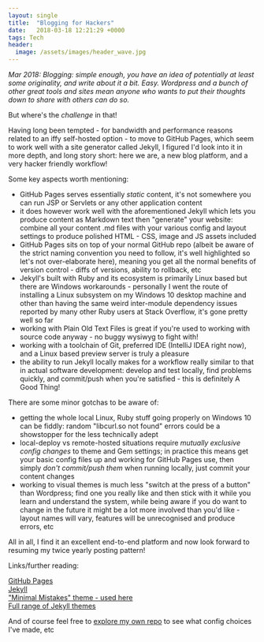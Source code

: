 ```yaml
---
layout: single
title:  "Blogging for Hackers"
date:   2018-03-18 12:21:29 +0000
tags: Tech
header:
  image: /assets/images/header_wave.jpg
---
```

_Mar 2018: Blogging: simple enough, you have an idea of potentially at least _some_ originality, and write about it a 
bit. Easy. Wordpress and a bunch of other great tools and sites mean anyone who wants to put their thoughts down to 
share with others can do so._

But where's the *challenge* in that!

Having long been tempted - for bandwidth and performance reasons related to an iffy self-hosted option - to move to 
GitHub Pages, which seem to work well with a site generator called Jekyll, I figured I'd look into it in more depth, 
and long story short: here we are, a new blog platform, and a very hacker friendly workflow!

Some key aspects worth mentioning:
- GitHub Pages serves essentially *static* content, it's not somewhere you can run JSP or Servlets or any other application content
- it does however work well with the aforementioned Jekyll which lets you produce content as Markdown text then "generate" your website: combine all your content .md files with your various config and layout settings to produce polished HTML - CSS, image and JS assets included
- GitHub Pages sits on top of your normal GitHub repo (albeit be aware of the strict naming convention you need to follow, it's well highlighted so let's not over-elaborate here), meaning you get all the normal benefits of version control - diffs of versions, ability to rollback, etc
- Jekyll's built with Ruby and its ecosystem is primarily Linux based but there are Windows workarounds - personally I went the route of installing a Linux subsystem on my Windows 10 desktop machine and other than having the same weird inter-module dependency issues reported by many other Ruby users at Stack Overflow, it's gone pretty well so far
- working with Plain Old Text Files is great if you're used to working with source code anyway - no buggy wysiwyg to fight with!
- working with a toolchain of Git, preferred IDE (IntelliJ IDEA right now), and a Linux based preview server is truly a pleasure
- the ability to run Jekyll locally makes for a workflow really similar to that in actual software development: develop and test locally, find problems quickly, and commit/push when you're satisfied - this is definitely A Good Thing!   

There are some minor gotchas to be aware of:
- getting the whole local Linux, Ruby stuff going properly on Windows 10 can be fiddly: random "libcurl.so not found" errors could be a showstopper for the less technically adept 
- local-deploy vs remote-hosted situations require _mutually exclusive config changes_ to theme and Gem settings; in practice this means get your basic config files up and working for GitHub Pages use, then simply _don't commit/push them_ when running locally, just commit your content changes 
- working to visual themes is much less "switch at the press of a button" than Wordpress; find one you really like and then stick with it while you learn and understand the system, while being aware if you do want to change in the future it might be a lot more involved than you'd like - layout names will vary, features will be unrecognised and produce errors, etc

All in all, I find it an excellent end-to-end platform and now look forward to resuming my twice yearly posting pattern!

Links/further reading:

[GitHub Pages](https://pages.github.com/)  
[Jekyll](https://jekyllrb.com/docs/github-pages/)  
["Minimal Mistakes" theme - used here](https://mmistakes.github.io/minimal-mistakes/)  
[Full range of Jekyll themes](http://jekyllthemes.org/)  

And of course feel free to [explore my own repo](https://github.com/mcconnellsoftware/mcconnellsoftware.github.io) to see what config choices I've made, etc
